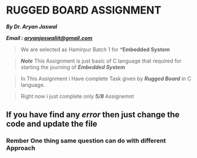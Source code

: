 # RUGGED BOARD ASSIGNMENT
***By Dr. Aryan Jaswal***

***Email : aryanjaswaliit@gmail.com***

>We are selected as Hamirpur Batch 1 for ***Embedded System**

> ***Note*** This Assignment is just basic of C language that required for starting the journing of ***Embedded System***

>In This Assignment i Have complete Task given by ***Rugged Board*** in C language.

>Right now i just complete only ***5/8*** Assignemnt

## If you have find any ***error*** then just change the code and update the file
> 
> 
### Rember One thing same question can do with different Approach




